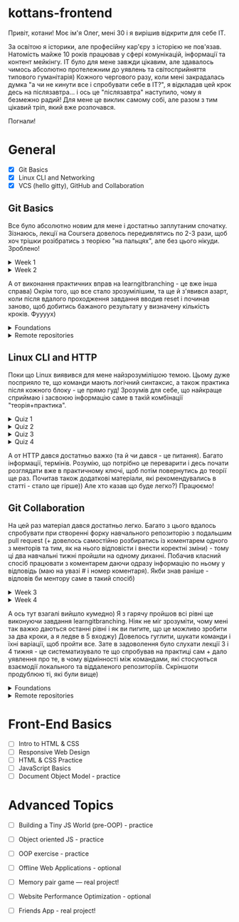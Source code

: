 # kottans-frontend
Привіт, котани! Моє ім'я Олег, мені 30 і я вирішив відкрити для себе ІТ. 

За освітою я історики, але професійну кар'єру з історією не пов'язав. Натомість майже 10 років працював у сфері комунікацій, інформації та контент мейкінгу. IТ було для мене завжди цікавим, але здавалось чимось абсолютно протележним до уявлень та світосприйняття типового гуманітарія) Кожного чергового разу, коли мені закрадалась думка "а чи не кинути все і спробувати себе в ІТ?", я відкладав цей крок десь на післязавтра... і ось це "післязавтра" наступило, чому я безмежно радий! Для мене це виклик самому собі, але разом з тим цікавий тріп, який вже розпочався. 

Погнали! 

# General

- [x] Git Basics
- [x] Linux CLI and Networking
- [x] VCS (hello gitty), GitHub and Collaboration

## Git Basics
Все було абсолютно новим для мене і достатньо заплутаним спочатку. Зізнаюсь, лекції на Coursera довелось передивлятись по 2-3 рази, щоб хоч трішки розібратись з теорією "на пальцях", але без цього нікуди. Зроблено!

<details>

<summary>Week 1</summary>

![image-link](folder_General/Week_1_Git.png)

</details>

<details>

<summary>Week 2</summary>

![image-link](folder_General/Week_2_Git.png)

</details>

А от виконання практичних вправ на learngitbranching - це вже інша справа) Окрім того, що все стало зрозумілішим, та ще й з'явився азарт, коли після вдалого проходження завдання вводив reset і починав заново, щоб добитись бажаного результату у визначену кількість кроків. Фуууух)

<details>

<summary>Foundations</summary>

![image-link](folder_General/Foundations.png)

</details>

<details>

<summary>Remote repositories</summary>

![image-link](folder_General/Remote_repositories.png)

</details>

## Linux CLI and HTTP

Поки що Linux виявився для мене найзрозумілішою темою. Цьому дуже посприяло те, що команди мають логічний синтаксис, а також практика після кожного блоку - це прямо гуд! Зрозумів для себе, що найкраще сприймаю і засвоюю інформацію саме в такій комбінації "теорія+практика".

<details>

<summary>Quiz 1</summary>

![image-link](task_linux_cli/Quiz_1.png)

</details>

<details>

<summary>Quiz 2</summary>

![image-link](task_linux_cli/Quiz_2.png)

</details>

<details>

<summary>Quiz 3</summary>

![image-link](task_linux_cli/Quiz_3.png)

</details>

<details>

<summary>Quiz 4</summary>

![image-link](task_linux_cli/Quiz_4.png)

</details>

А от HTTP дався достатньо важко (та й чи дався - це питання). Багато інформації, термінів. Розумію, що потрібно це переварити і десь почати розглядати вже в практичному ключі, щоб потім повернутись до теорії ще раз. Почитав також додаткові матеріали, які рекомендувались в статті - стало ще гірше)) Але хто казав що буде легко?) Працюємо!

## Git Collaboration

На цей раз матеріал дався достатньо легко. Багато з цього вдалось спробувати при створенні форку навчального репозиторію з подальшим pull request (+ довелось самостійно розбиратись із коментарем одного з менторів та тим, як на нього відповісти і внести коректні зміни) - тому ці два навчальні тижні пройшли на одному диханні. Побачив класний спосіб працювати з коментарем даючи одразу інформацію по ньому у відповідь (маю на увазі # і номер коментаря). Якби знав раніше - відповів би ментору саме в такий спосіб)

<details>

<summary>Week 3</summary>

![image-link](task_git_collaboration/Week_3_Git.png)

</details>

<details>

<summary>Week 4</summary>

![image-link](task_git_collaboration/Week_4_Git.png)

</details>

А ось тут взагалі вийшло кумедно) Я з гарячу пройшов всі рівні ще виконуючи завдання learngitbranching. Ніяк не міг зрозуміти, чому мені так важко даються останні рівні і як ви пигите, що це можливо зробити за два кроки, а я ледве в 5 входжу) Довелось гуглити, шукати команди і їхні варіації, щоб пройти все. Зате в задоволення було слухати лекції 3 і 4 тижня - це систематизувало те що спробував на практиці сам + дало уявлення про те, в чому відмінності між командами, які стосуються взаємодії локального та віддаленого репозиторіїв. Скріншоти продублюю ті, які були вище)

<details>

<summary>Foundations</summary>

![image-link](task_git_collaboration/Foundations.png)

</details>

<details>

<summary>Remote repositories</summary>

![image-link](task_git_collaboration/Remote_repositories.png)

</details>


# Front-End Basics

- [ ] Intro to HTML & CSS
- [ ] Responsive Web Design
- [ ] HTML & CSS Practice
- [ ] JavaScript Basics
- [ ] Document Object Model - practice

# Advanced Topics

- [ ] Building a Tiny JS World (pre-OOP) - practice
- [ ] Object oriented JS - practice
- [ ] OOP exercise - practice
- [ ] Offline Web Applications - optional
- [ ] Memory pair game — real project!
- [ ] Website Performance Optimization - optional
- [ ] Friends App - real project!

